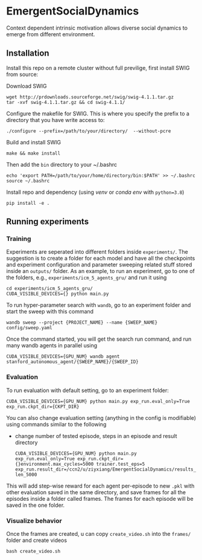 # EmergentSocialDynamics
Context dependent intrinsic motivation allows diverse social dynamics to emerge from different environment.

## Installation

Install this repo on a remote cluster without full previlige, first install SWIG from source:

Download SWIG 
```
wget http://prdownloads.sourceforge.net/swig/swig-4.1.1.tar.gz
tar -xvf swig-4.1.1.tar.gz && cd swig-4.1.1/
```
Configure the makefile for SWIG. This is where you specify the prefix to a directory that you have write access to:
```
./configure --prefix=/path/to/your/directory/  --without-pcre
```
Build and install SWIG 
```
make && make install
```

Then add the `bin` directory to your ~/.bashrc
```
echo 'export PATH=/path/to/your/home/directory/bin:$PATH' >> ~/.bashrc
source ~/.bashrc
```
Install repo and dependency (using *venv* or *conda env* with `python=3.8`)
```
pip install -e .
```
## Running experiments
### Training
Experiments are seperated into different folders inside `experiments/`. The suggestion is to create a folder for each model and have 
all the checkpoints and experiment configuration and parameter sweeping related stuff stored inside an `outputs/` folder. As an example, to run 
an experiment, go to one of the folders, e.g., `experiments/icm_5_agents_gru/` and run it using 
```
cd experiments/icm_5_agents_gru/
CUDA_VISIBLE_DEVICES={} python main.py
```
To run hyper-parameter search with `wandb`, go to an experiment folder and start the sweep with this command
```
wandb sweep --project {PROJECT_NAME} --name {SWEEP_NAME} config/sweep.yaml
```
Once the command started, you will get the search run command, and run many wandb agents in parallel using 
```
CUDA_VISIBLE_DEVICES={GPU_NUM} wandb agent stanford_autonomous_agent/{SWEEP_NAME}/{SWEEP_ID}
```
### Evaluation
To run evaluation with default setting, go to an experiment folder:
```
CUDA_VISIBLE_DEVICES={GPU_NUM} python main.py exp_run.eval_only=True exp_run.ckpt_dir={CKPT_DIR}
```
You can also change evaluation setting (anything in the config is modifiable) using commands similar to the following
  - change number of tested episode, steps in an episode and result directory
    ```
    CUDA_VISIBLE_DEVICES={GPU_NUM} python main.py exp_run.eval_only=True exp_run.ckpt_dir={}environment.max_cycles=5000 trainer.test_eps=5 exp_run.result_dir=/ccn2/u/ziyxiang/EmergentSocialDynamics/results_ep-len_5000
    ```
This will add step-wise reward for each agent per-episode to new `.pkl` with other evaluation saved in the same directory, and save frames for all the episodes inside a folder called frames. The frames for each episode will be saved in the one folder.
### Visualize behavior
Once the frames are created, u can copy `create_video.sh` into the `frames/` folder and create videos 
```
bash create_video.sh
```
